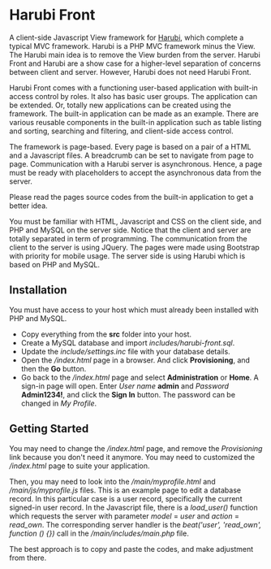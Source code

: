 # Harubi Front
A client-side Javascript View framework for [Harubi](https://github.com/chelahmy/harubi), which complete a typical MVC
framework. Harubi is a PHP MVC framework minus the View. The Harubi main idea is to remove the View burden from the server.
Harubi Front and Harubi are a show case for a higher-level separation of concerns between client and server. However,
Harubi does not need Harubi Front.

Harubi Front comes with a functioning user-based application with built-in access control by roles. It also has basic user
groups. The application can be extended. Or, totally new applications can be created using the framework. The built-in
application can be made as an example. There are various reusable components in the built-in application such as table
listing and sorting, searching and filtering, and client-side access control.

The framework is page-based. Every page is based on a pair of a HTML and a Javascript files. A breadcrumb can be set
to navigate from page to page. Communication with a Harubi server is asynchronous. Hence, a page must be ready with
placeholders to accept the asynchronous data from the server.

Please read the pages source codes from the built-in application to get a better idea.

You must be familiar with HTML, Javascript and CSS on the client side, and PHP and MySQL on the server side. Notice that
the client and server are totally separated in term of programming. The communication from the client to the server is
using JQuery. The pages were made using Bootstrap with priority for mobile usage. The server side is using Harubi which
is based on PHP and MySQL.

## Installation

You must have access to your host which must already been installed with PHP and MySQL.

- Copy everything from the **src** folder into your host.
- Create a MySQL database and import *includes/harubi-front.sql*.
- Update the *include/settings.inc* file with your database details.
- Open the */index.html* page in a browser. And click **Provisioning**, and then the **Go** button.
- Go back to the */index.html* page and select **Administration** or **Home**. A sign-in page will open.
Enter *User name* **admin** and *Password* **Admin1234!**, and click the **Sign In** button. The password can be changed
in *My Profile*.
  
## Getting Started

You may need to change the */index.html* page, and remove the *Provisioning* link because you don't need it anymore. You
may need to customized the */index.html* page to suite your application.

Then, you may need to look into the */main/myprofile.html* and */main/js/myprofile.js* files. This is an example page to edit
a database record. In this particular case is a user record, specifically the current signed-in user record. In the Javascript
file, there is a *load_user()* function which requests the server with parameter *model* = *user* and *action* = *read_own*.
The corresponding server handler is the *beat('user', 'read_own', function () {})* call in the */main/includes/main.php* file.
  
The best approach is to copy and paste the codes, and make adjustment from there.
